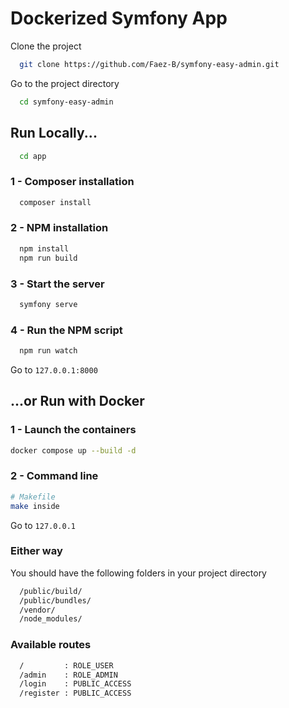 
# Dockerized Symfony App

Clone the project

```bash
  git clone https://github.com/Faez-B/symfony-easy-admin.git
```

Go to the project directory

```bash
  cd symfony-easy-admin
```
## Run Locally...

```bash
  cd app
```
### 1 - Composer installation

```bash
  composer install
```

### 2 - NPM installation

```bash
  npm install
  npm run build
```

### 3 - Start the server

```bash
  symfony serve
```

### 4 - Run the NPM script
  
  ```bash
    npm run watch
  ```

Go to ```127.0.0.1:8000```

## ...or Run with Docker
### 1 - Launch the containers

```bash
docker compose up --build -d
```

### 2 - Command line
```bash
# Makefile
make inside
```
Go to ```127.0.0.1```

### Either way
You should have the following folders in your project directory

```bash
  /public/build/
  /public/bundles/
  /vendor/
  /node_modules/
```

### Available routes
  
  ```bash
    /         : ROLE_USER
    /admin    : ROLE_ADMIN
    /login    : PUBLIC_ACCESS
    /register : PUBLIC_ACCESS
  ```
